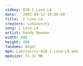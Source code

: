```yaml
---
vidkey: 028-I_Love_LA
date:   2002-09-12 10:00:00
title:  I Love LA
creators: Luminosity
song: I Love LA
artist: Randy Newman
width: 640
height: 480
fandoms: Angel
mp4: Luminosity-028-I-Love-LA.m4v
mp4size: 72.31 MB
---
```


  <div>
  
  </div>
  